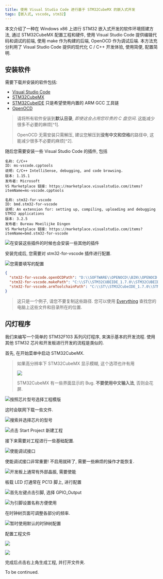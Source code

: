 ```yaml
---
title: 使用 Visual Studio Code 进行基于 STM32CubeMX 的嵌入式开发
tags: [嵌入式, vscode, stm32]
---
```


本文介绍了一种在 Windows x86 上进行 STM32 嵌入式开发的软件环境搭建方法, 通过 STM32CubeMX 配置工程和硬件, 使用 Visual Studio Code 提供编辑代码和调试的前端, 使用 make 作为构建的后端, OpenOCD 作为调试后端. 本方法充分利用了 Visual Studio Code 提供的现代化 C / C++ 开发体验, 使用简便, 配置简明.

<!-- more -->

## 安装软件

需要下载并安装的软件包括:

- [Visual Studio Code](https://code.visualstudio.com/)
- [STM32CubeMX](https://www.st.com/zh/development-tools/stm32cubemx.html#get-software)
- [STM32CubeIDE](https://www.st.com/zh/development-tools/stm32cubeide.html) 只是希望使用内置的 ARM GCC 工具链
- [OpenOCD](https://github.com/openocd-org/openocd/releases/tag/v0.12.0)

> 请将所有软件安装到**默认目录**, *即使这会占用您珍贵的 C 盘空间*. 这能减少很多不必要的麻烦[^1]. 
> 
> OpenOCD 无需安装只需解压, 建议您解压到**没有中文和空格**的路径中, 这能减少很多不必要的麻烦[^2]. 

[1]: 这条经验也适用于几乎所有的软件.
[2]: 同上.

随后您需要安装一些 Visual Studio Code 的插件, 包括

```
名称: C/C++
ID: ms-vscode.cpptools
说明: C/C++ IntelliSense, debugging, and code browsing.
版本: 1.15.1
发布者: Microsoft
VS Marketplace 链接: https://marketplace.visualstudio.com/items?itemName=ms-vscode.cpptools

名称: stm32-for-vscode
ID: bmd.stm32-for-vscode
说明: An extension for: setting up, compiling, uploading and debugging STM32 applications
版本: 3.2.5
发布者: Bureau Moeilijke Dingen
VS Marketplace 链接: https://marketplace.visualstudio.com/items?itemName=bmd.stm32-for-vscode
```

![在安装这些插件的时候也会安装一些其他的插件](https://cdn.duanyll.com/img/20230405131959.png)

安装完成后, 您需要对 stm32-for-vscode 插件进行配置.

![您需要填写的配置](https://cdn.duanyll.com/img/20230405132157.png)

```json
{
  "stm32-for-vscode.openOCDPath": "D:\\SOFTWARE\\OPENOCD\\BIN\\OPENOCD.EXE",
  "stm32-for-vscode.makePath": "C:\\ST\\STM32CUBEIDE_1.7.0\\STM32CUBEIDE\\PLUGINS\\COM.ST.STM32CUBE.IDE.MCU.EXTERNALTOOLS.MAKE.WIN32_2.0.0.202105311346\\TOOLS\\BIN\\MAKE.EXE",
  "stm32-for-vscode.armToolchainPath": "C:\\ST\\STM32CubeIDE_1.7.0\\STM32CubeIDE\\plugins\\com.st.stm32cube.ide.mcu.externaltools.gnu-tools-for-stm32.9-2020-q2-update.win32_2.0.0.202105311346\\tools\\bin"
}
```

> 这只是一个例子, 请您不要复制这些路径. 您可以使用 [Everything](https://www.voidtools.com/downloads/) 查找您的电脑上这些文件和目录所在的位置.

## 闪灯程序

我们来编写一个简单的 STM32F103 系列闪灯程序, 来演示基本的开发流程. 使用其他 STM32 芯片和开发板进行开发的流程是类似的.

首先, 在开始菜单中启动 STM32CubeMX.

> 如果高分辨率下 STM32CubeMX 显示模糊, 这个选项也许有用
>
> ![](https://cdn.duanyll.com/img/20230405133359.png)
>
> STM32CubeMX 有一些界面显示的 Bug. **不要使用中文输入法**, 否则会花屏.

![按照芯片型号选择工程模版](https://cdn.duanyll.com/img/20230405132909.png)

这时会联网下载一些文件.

![搜索并选择芯片的型号](https://cdn.duanyll.com/img/20230405134102.png)

![点击 Start Project 新建工程](https://cdn.duanyll.com/img/20230405134145.png)

接下来需要对工程进行一些基础配置.

![使能调试接口](https://cdn.duanyll.com/img/20230405134318.png)

使能调试接口非常重要! 不启用就砖了, 需要一些麻烦的操作才能恢复.

![开发板上通常有外部晶振, 需要使能](https://cdn.duanyll.com/img/20230405134519.png)

板载 LED 灯通常在 PC13 脚上, 进行配置

![首先左键点击引脚, 选择 GPIO_Output](https://cdn.duanyll.com/img/20230405134736.png)

![为引脚设置名称方便使用](https://cdn.duanyll.com/img/20230405135037.png)

在时钟树页面可调整各部分的频率.

![暂时使用默认的时钟树配置](https://cdn.duanyll.com/img/20230405134618.png)

配置工程文件

![](https://cdn.duanyll.com/img/20230405135504.png)

![](https://cdn.duanyll.com/img/20230405135624.png)

完成后点击右上角生成工程, 并打开文件夹.

To be continued.
